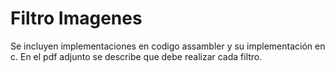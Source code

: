 # Filtro Imagenes

Se incluyen implementaciones en codigo assambler y su implementación en c.
En el pdf adjunto se describe que debe realizar cada filtro.
